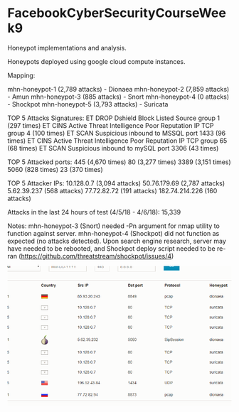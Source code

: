 # FacebookCyberSecurityCourseWeek9
Honeypot implementations and analysis.

Honeypots deployed using google cloud compute instances.

Mapping:

mhn-honeypot-1 (2,789 attacks) - Dionaea
mhn-honeypot-2 (7,859 attacks) - Amun
mhn-honeypot-3 (885 attacks) - Snort 
mhn-honeypot-4 (0 attacks) - Shockpot
mhn-honeypot-5 (3,793 attacks) - Suricata

TOP 5 Attacks Signatures:
ET DROP Dshield Block Listed Source group 1 (297 times)
ET CINS Active Threat Intelligence Poor Reputation IP TCP group 4 (100 times)
ET SCAN Suspicious inbound to MSSQL port 1433 (96 times)
ET CINS Active Threat Intelligence Poor Reputation IP TCP group 65 (68 times)
ET SCAN Suspicious inbound to mySQL port 3306 (43 times)

TOP 5 Attacked ports:
445 (4,670 times)
80 (3,277 times)
3389 (3,151 times)
5060 (828 times)
23 (370 times)

TOP 5 Attacker IPs:
10.128.0.7 (3,094 attacks)
50.76.179.69 (2,787 attacks)
5.62.39.237 (568 attacks)
77.72.82.72 (191 attacks)
182.74.214.226 (160 attacks)

Attacks in the last 24 hours of test (4/5/18 - 4/6/18):
15,339

Notes:
mhn-honeypot-3 (Snort) needed -Pn argument for nmap utility to function against server.
mhn-honeypot-4 (Shockpot) did not function as expected (no attacks detected). Upon search engine research, server may have needed to be rebooted, and Shockpot deploy script needed to be re-ran (https://github.com/threatstream/shockpot/issues/4)

![Gif](https://github.com/jonkillinger/FacebookCyberSecurityCourseWeek9/blob/master/12.gif?raw=true)
